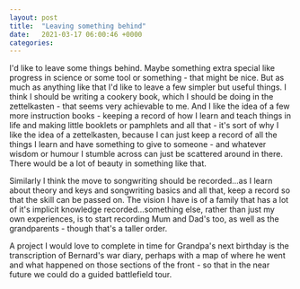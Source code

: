 ```yaml
---
layout: post
title:  "Leaving something behind"
date:   2021-03-17 06:00:46 +0000
categories:
---
```


I'd like to leave some things behind. Maybe something extra special like progress in science or some tool or something - that might be nice. But as much as anything like that I'd like to leave a few simpler but useful things. I think I should be writing a cookery book, which I should be doing in the zettelkasten - that seems very achievable to me. And I like the idea of a few more instruction books - keeping a record of how I learn and teach things in life and making little booklets or pamphlets and all that - it's sort of why I like the idea of a zettelkasten, because I can just keep a record of all the things I learn and have something to give to someone - and whatever wisdom or humour I stumble across can just be scattered around in there. There would be a lot of beauty in something like that. 

Similarly I think the move to songwriting should be recorded...as I learn about theory and keys and songwriting basics and all that, keep a record so that the skill can be passed on. The vision I have is of a family that has a lot of it's implicit knowledge recorded...something else, rather than just my own experiences, is to start recording Mum and Dad's too, as well as the grandparents - though that's a taller order. 

A project I would love to complete in time for Grandpa's next birthday is the transcription of Bernard's war diary, perhaps with a map of where he went and what happened on those sections of the front - so that in the near future we could do a guided battlefield tour. 